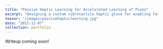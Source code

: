 ```yaml
---
title: "Passive Haptic Learning for Accelerated Learning of Piano"
excerpt: "Designing a custom vibrotactile haptic glove for enabling faster learning of piano skills. Leading a group of undergraduates in manufacturing glove hardware and organizing user studies to evaluate performance."
teaser: "/images/passivehapticlearning.jpg"
date: "2021-11-07"
collection: portfolio
---
```


Writeup coming soon!